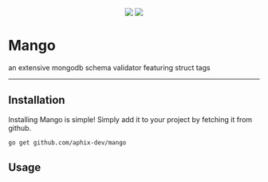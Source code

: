 <p align="center">
    <img src="https://img.shields.io/badge/Go-00ADD8?style=for-the-badge&logo=go&logoColor=white"/>
    <img src="https://img.shields.io/badge/MongoDB-4EA94B?style=for-the-badge&logo=mongodb&logoColor=white"/>
</p>

# Mango
an extensive mongodb schema validator featuring struct tags

-------------------------

## Installation
Installing Mango is simple! Simply add it to your project by fetching it from github.
```bash
go get github.com/aphix-dev/mango
```

## Usage

